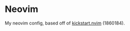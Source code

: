 # Neovim

My neovim config, based off of [kickstart.nvim](https://github.com/nvim-lua/kickstart.nvim) (1860184).
